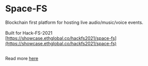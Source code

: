 # Space-FS

Blockchain first platform for hosting live audio/music/voice events.<br><br>
Built for Hack-FS-2021<br>
[https://showcase.ethglobal.co/hackfs2021/space-fs](https://showcase.ethglobal.co/hackfs2021/space-fs)<br><br>

Read more [here](./wiki/wiki.md)
